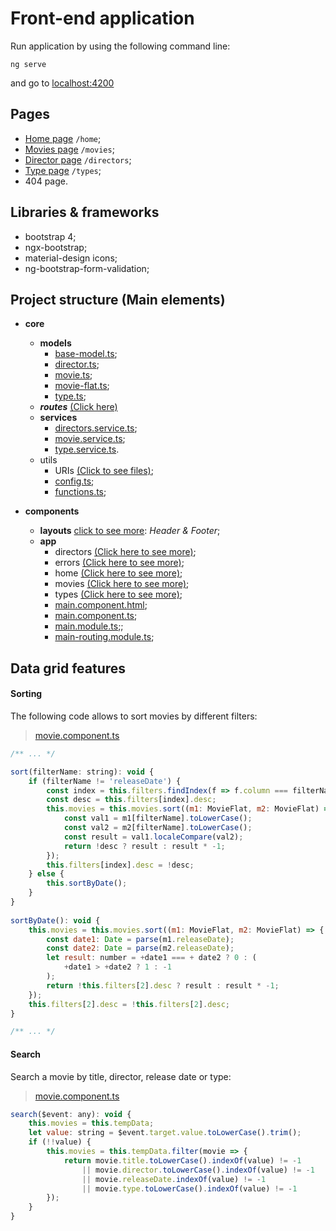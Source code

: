 # Front-end application
Run application by using the following command line:
```console
ng serve
```
and go to [localhost:4200]()
## Pages
- [Home page](localhost:4200/home) `/home`;
- [Movies page](localhost:4200/movies) `/movies`;
- [Director page](localhost:4200/directors) `/directors`;
- [Type page](localhost:4200/types) `/types`;
- 404 page.
## Libraries & frameworks
- bootstrap 4;
- ngx-bootstrap;
- material-design icons;
- ng-bootstrap-form-validation;
## Project structure (Main elements)
+ **core**
    + **models**
        + [base-model.ts](src/app/core/models/base-model.ts);
        + [director.ts](src/app/core/models/director.ts);
        + [movie.ts](src/app/core/models/movie.ts);
        + [movie-flat.ts](src/app/core/models/movie-flat.ts);
        + [type.ts](src/app/core/models/type.ts);
    + **_routes_** [(Click here)](src/app/core/routes)
    + **services**
        + [directors.service.ts](src/app/core/services/directors.service.ts);
        + [movie.service.ts](src/app/core/services/movie.service.ts);
        + [type.service.ts](src/app/core/services/type.service.ts).
    + utils
        + URIs [(Click to see files)](src/app/core/utils/URIs);
        - [config.ts](src/app/core/utils/config.ts);
        - [functions.ts](src/app/core/utils/functions.ts);
        
+ **components**
    + **layouts** [click to see more](src/app/components/layouts): _Header & Footer_;
    + **app**
        + directors [(Click here to see more)](src/app/components/app/directors);
        + errors [(Click here to see more)](src/app/components/app/errors);
        + home [(Click here to see more)](src/app/components/app/home);
        + movies [(Click here to see more)](src/app/components/app/movies);
        + types [(Click here to see more)](src/app/components/app/types);
        - [main.component.html](src/app/components/app/main.component.html);
        - [main.component.ts](src/app/components/app/main.component.ts);
        - [main.module.ts](src/app/components/app/main.module.ts);;
        - [main-routing.module.ts](src/app/components/app/main-routing.module.ts);

## Data grid features
#### Sorting
The following code allows to sort movies by different filters:
>[movie.component.ts](src/app/components/app/movies/movies.component.ts)
```javascript
/** ... */

sort(filterName: string): void {
    if (filterName != 'releaseDate') {
        const index = this.filters.findIndex(f => f.column === filterName);
        const desc = this.filters[index].desc;
        this.movies = this.movies.sort((m1: MovieFlat, m2: MovieFlat) => {
            const val1 = m1[filterName].toLowerCase();
            const val2 = m2[filterName].toLowerCase();
            const result = val1.localeCompare(val2);
            return !desc ? result : result * -1;
        });
        this.filters[index].desc = !desc;
    } else {
        this.sortByDate();
    }
}
   
sortByDate(): void {
    this.movies = this.movies.sort((m1: MovieFlat, m2: MovieFlat) => {
        const date1: Date = parse(m1.releaseDate);
        const date2: Date = parse(m2.releaseDate);
        let result: number = +date1 === + date2 ? 0 : (
            +date1 > +date2 ? 1 : -1
        );
        return !this.filters[2].desc ? result : result * -1;
    });
    this.filters[2].desc = !this.filters[2].desc;
}

/** ... */
```
#### Search
Search a movie by title, director, release date or type:
>[movie.component.ts](src/app/components/app/movies/movies.component.ts)
```javascript
search($event: any): void {
    this.movies = this.tempData;
    let value: string = $event.target.value.toLowerCase().trim();
    if (!!value) {
        this.movies = this.tempData.filter(movie => {
            return movie.title.toLowerCase().indexOf(value) != -1
                || movie.director.toLowerCase().indexOf(value) != -1
                || movie.releaseDate.indexOf(value) != -1
                || movie.type.toLowerCase().indexOf(value) != -1
        });
    }
}
```
